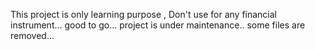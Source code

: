 This project is only learning purpose ,
Don't use for any financial instrument...
good to go...
project is under maintenance.. some files are removed... 